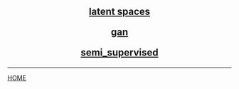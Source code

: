 <center>

<h2> 

[latent spaces](latent_spaces/index.md)

[gan](gan/index.md)

[semi_supervised](semi_supervised/index.md)
</center>

---
[HOME](../index.md)